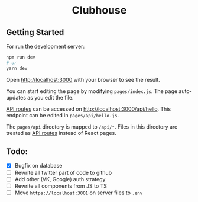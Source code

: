 <h1 align="center">Clubhouse</h1>

## Getting Started

For run the development server:

```bash
npm run dev
# or
yarn dev
```

Open [http://localhost:3000](http://localhost:3000) with your browser to see the result.

You can start editing the page by modifying `pages/index.js`. The page auto-updates as you edit the file.

[API routes](https://nextjs.org/docs/api-routes/introduction) can be accessed on [http://localhost:3000/api/hello](http://localhost:3000/api/hello). This endpoint can be edited in `pages/api/hello.js`.

The `pages/api` directory is mapped to `/api/*`. Files in this directory are treated as [API routes](https://nextjs.org/docs/api-routes/introduction) instead of React pages.


## Todo:
- [x] Bugfix on database
- [ ] Rewrite all twitter part of code to github
- [ ] Add other (VK, Google) auth strategy
- [ ] Rewrite all components from JS to TS
- [ ] Move `https://localhost:3001` on server files to `.env`